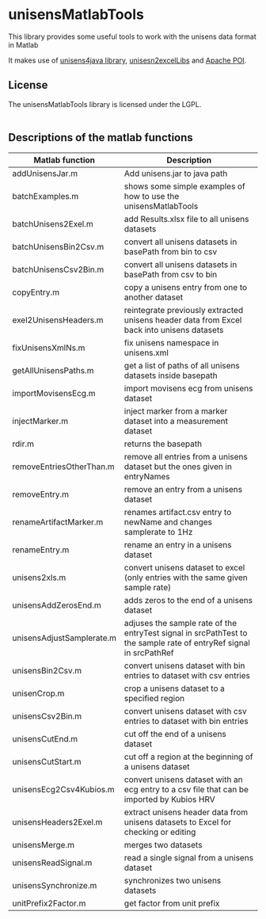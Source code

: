# unisensMatlabTools

This library provides some useful tools to work with the unisens data format in Matlab

It makes use of [unisens4java library](https://github.com/Unisens/unisens4java), [unisesn2excelLibs](https://github.com/Unisens/unisens2excel) and [Apache POI](https://poi.apache.org/).

## License
The unisensMatlabTools library is licensed under the LGPL.
<br />
<br />

## Descriptions of the matlab functions
| Matlab function | Description |
|-----------------|-------------|
|addUnisensJar.m|Add unisens.jar to java path|
|batchExamples.m|shows some simple examples of how to use the unisensMatlabTools|
|batchUnisens2Exel.m|add Results.xlsx file to all unisens datasets|
|batchUnisensBin2Csv.m|convert all unisens datasets in basePath from bin to csv|
|batchUnisensCsv2Bin.m|convert all unisens datasets in basePath from csv to bin|
|copyEntry.m|copy a unisens entry from one to another dataset|
|exel2UnisensHeaders.m|reintegrate previously extracted unisens header data from Excel back into unisens datasets|
|fixUnisensXmlNs.m|fix unisens namespace in unisens.xml|
|getAllUnisensPaths.m|get a list of paths of all unisens datasets inside basepath|
|importMovisensEcg.m|import movisens ecg from unisens dataset|
|injectMarker.m|inject marker from a marker dataset into a measurement dataset|
|rdir.m|returns the basepath|
|removeEntriesOtherThan.m|remove all entries from a unisens dataset but the ones given in entryNames|
|removeEntry.m|remove an entry from a unisens dataset|
|renameArtifactMarker.m|renames artifact.csv entry to newName and changes samplerate to 1Hz|
|renameEntry.m|rename an entry in a unisens dataset|
|unisens2xls.m|convert unisens dataset to excel (only entries with the same given sample rate)|
|unisensAddZerosEnd.m|adds zeros to the end of a unisens dataset|
|unisensAdjustSamplerate.m|adjuses the sample rate of the entryTest signal in srcPathTest to the sample rate of entryRef signal in srcPathRef|
|unisensBin2Csv.m|convert unisens dataset with bin entries to dataset with csv entries|
|unisenCrop.m|crop a unisens dataset to a specified region|
|unisensCsv2Bin.m|convert unisens dataset with csv entries to dataset with bin entries|
|unisensCutEnd.m|cut off the end of a unisens dataset|
|unisensCutStart.m|cut off a region at the beginning of a unisens dataset|
|unisensEcg2Csv4Kubios.m|convert unisens dataset with an ecg entry to a csv file that can be imported by Kubios HRV|
|unisensHeaders2Exel.m|extract unisens header data from unisens datasets to Excel for checking or editing|
|unisensMerge.m|merges two datasets|
|unisensReadSignal.m|read a single signal from a unisens dataset|
|unisensSynchronize.m|synchronizes two unisens datasets|
|unitPrefix2Factor.m|get factor from unit prefix|
